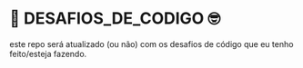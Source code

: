 # 🧠 DESAFIOS_DE_CODIGO 🤓

este repo será atualizado (ou não) com os desafios de código que eu tenho feito/esteja fazendo.
